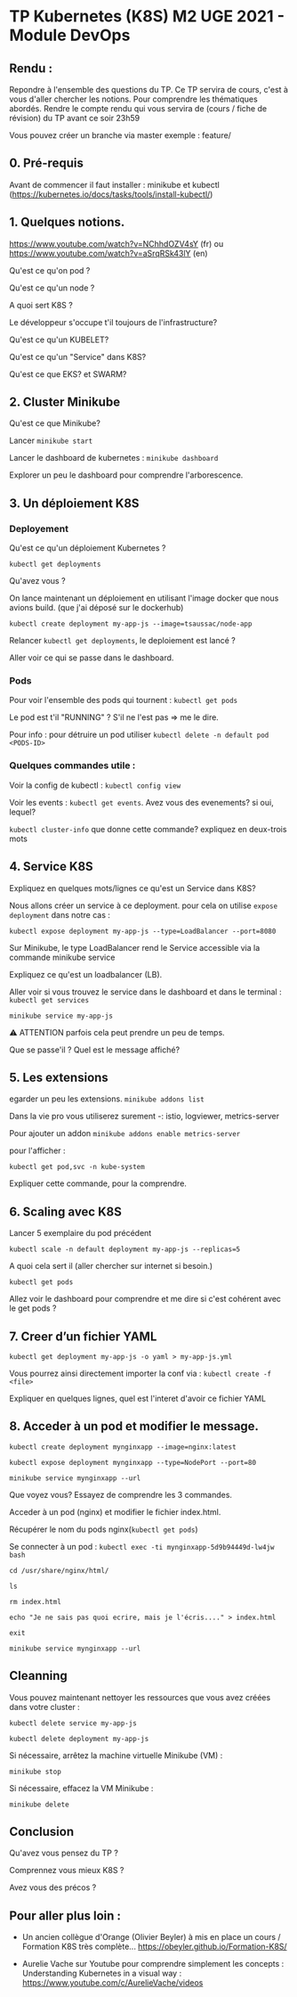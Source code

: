 # TP Kubernetes (K8S) M2 UGE  2021 - Module DevOps

## Rendu :

Repondre à l'ensemble des questions du TP. Ce TP servira de cours, c'est à vous d'aller chercher les notions. Pour comprendre les thématiques abordés.
Rendre le compte rendu qui vous servira de (cours / fiche de révision) du TP avant ce soir 23h59

Vous pouvez créer un branche via master exemple : feature/ <Nom-Prenom>


## 0.  Pré-requis 

Avant de commencer il faut installer : minikube et kubectl (https://kubernetes.io/docs/tasks/tools/install-kubectl/)

## 1.  Quelques notions.
https://www.youtube.com/watch?v=NChhdOZV4sY (fr) ou https://www.youtube.com/watch?v=aSrqRSk43lY (en)

Qu'est ce qu'on pod ? 

Qu'est ce qu'un node ? 

A quoi sert K8S ?

Le développeur s'occupe t'il toujours de l'infrastructure?

Qu'est ce qu'un KUBELET?

Qu'est ce qu'un "Service" dans K8S?

Qu'est ce que EKS? et SWARM?


## 2. Cluster Minikube

Qu'est ce que Minikube?

Lancer `minikube start`

Lancer le dashboard de kubernetes : `minikube dashboard`

Explorer un peu le dashboard pour comprendre l'arborescence.


## 3. Un déploiement K8S
### Deployement

Qu'est ce qu'un déploiement Kubernetes ? 

`kubectl get deployments` 

Qu'avez vous ?

On lance maintenant un déploiement en utilisant l'image docker que nous avions build. (que j'ai déposé sur le dockerhub)

`kubectl create deployment my-app-js --image=tsaussac/node-app`

Relancer  `kubectl get deployments`, le deploiement est lancé ?
 
Aller voir ce qui se passe dans le dashboard.

### Pods
Pour voir l'ensemble des pods qui tournent : `kubectl get pods`

Le pod est t'il "RUNNING" ? S'il ne l'est pas => me le dire.

Pour info : pour détruire un pod utiliser `kubectl delete -n default pod <PODS-ID>`

### Quelques commandes utile :

Voir la config de kubectl : `kubectl config view` 

Voir les events : `kubectl get events`. Avez vous des evenements? si oui, lequel?

`kubectl cluster-info` que donne cette commande? expliquez en deux-trois mots

## 4. Service K8S
Expliquez en quelques mots/lignes ce qu'est un Service dans K8S?

Nous allons créer un service à ce deployment. pour cela on utilise `expose deployment` dans notre cas :

`kubectl expose deployment my-app-js --type=LoadBalancer --port=8080`

Sur Minikube, le type LoadBalancer rend le Service accessible via la commande minikube service

Expliquez ce qu'est un loadbalancer (LB).

Aller voir si vous trouvez le service dans le dashboard et dans le terminal : `kubectl get services`

`minikube service my-app-js`

⚠️ ATTENTION parfois cela peut prendre un peu de temps.

Que se passe'il ? Quel est le message affiché?


## 5. Les extensions

egarder un peu les extensions.
`minikube addons list`

Dans la vie pro vous utiliserez surement -: istio, logviewer, metrics-server

Pour ajouter un addon `minikube addons enable metrics-server`

pour l'afficher :

`kubectl get pod,svc -n kube-system`

Expliquer cette commande, pour la comprendre.

## 6. Scaling avec K8S

Lancer 5 exemplaire du pod précédent 

`kubectl scale -n default deployment my-app-js --replicas=5`

A quoi cela sert il (aller chercher sur internet si besoin.)

`kubectl get pods`

Allez voir le dashboard pour comprendre et me dire si c'est cohérent avec le get pods ?

## 7. Creer d’un fichier YAML 

`kubectl get deployment my-app-js -o yaml > my-app-js.yml`

Vous pourrez ainsi directement importer la conf via :  `kubectl create -f <file>`
 
 Expliquer en quelques lignes, quel est l'interet d'avoir ce fichier YAML

## 8. Acceder à un pod  et modifier le message.
 
`kubectl create deployment mynginxapp --image=nginx:latest`

`kubectl expose deployment mynginxapp --type=NodePort --port=80`

`minikube service mynginxapp --url`

Que voyez vous? Essayez de comprendre les 3 commandes.

Acceder à un pod (nginx) et modifier le fichier index.html.

Récupérer le nom du pods nginx(`kubectl get pods`)

Se connecter à un pod : `kubectl exec -ti mynginxapp-5d9b94449d-lw4jw bash`

`cd /usr/share/nginx/html/`

`ls`

`rm index.html`

`echo "Je ne sais pas quoi ecrire, mais je l'écris...." > index.html`

`exit`

`minikube service mynginxapp --url`

## Cleanning 
Vous pouvez maintenant nettoyer les ressources que vous avez créées dans votre cluster :

`kubectl delete service my-app-js`

`kubectl delete deployment my-app-js`

Si nécessaire, arrêtez la machine virtuelle Minikube (VM) :

`minikube stop`

Si nécessaire, effacez la VM Minikube :

`minikube delete`


## Conclusion

Qu'avez vous pensez du TP ?

Comprennez vous mieux K8S ?

Avez vous des précos ?


## Pour aller plus loin :
- Un ancien collègue d'Orange (Olivier Beyler) à mis en place un cours / Formation K8S très complète...
https://obeyler.github.io/Formation-K8S/

- Aurelie Vache sur Youtube pour comprendre simplement les concepts :
    Understanding Kubernetes in a visual way : https://www.youtube.com/c/AurelieVache/videos

